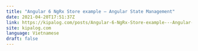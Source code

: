 ```yaml
---
title: "Angular 6 NgRx Store example – Angular State Management"
date: 2021-04-20T17:51:37Z
link: https://kipalog.com/posts/Angular-6-NgRx-Store-example---Angular-State-Management?utm_medium=RSS&utm_source=news.12bit.vn
site: kipalog.com
language: Vietnamese
draft: false
---
```

